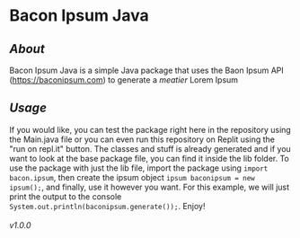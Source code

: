 # **Bacon Ipsum Java** #
## *About* ##
Bacon Ipsum Java is a simple Java package that uses the Baon Ipsum API (https://baconipsum.com) to generate a *meatier* Lorem Ipsum
## *Usage* ##
If you would like, you can test the package right here in the repository using the Main.java file or you can even run this repository on Replit using the "run on repl.it" button. The classes and stuff is already generated and if you want to look at the base package file, you can find it inside the lib folder. To use the package with just the lib file, import the package using `import bacon.ipsum`, then create the ipsum object `ipsum baconipsum = new ipsum();`, and finally, use it however you want. For this example, we will just print the output to the console `System.out.println(baconipsum.generate());`. Enjoy!
<br><br>
*v1.0.0*